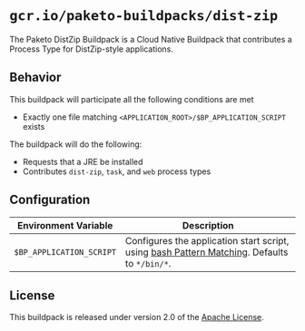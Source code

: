 # `gcr.io/paketo-buildpacks/dist-zip`
The Paketo DistZip Buildpack is a Cloud Native Buildpack that contributes a Process Type for DistZip-style applications.

## Behavior
This buildpack will participate all the following conditions are met

* Exactly one file matching `<APPLICATION_ROOT>/$BP_APPLICATION_SCRIPT` exists

The buildpack will do the following:

* Requests that a JRE be installed
* Contributes `dist-zip`, `task`, and `web` process types

## Configuration
| Environment Variable | Description
| -------------------- | -----------
| `$BP_APPLICATION_SCRIPT` | Configures the application start script, using [bash Pattern Matching][b]. Defaults to `*/bin/*`.

## License
This buildpack is released under version 2.0 of the [Apache License][a].

[a]: http://www.apache.org/licenses/LICENSE-2.0
[b]: https://www.gnu.org/software/bash/manual/html_node/Pattern-Matching.html
